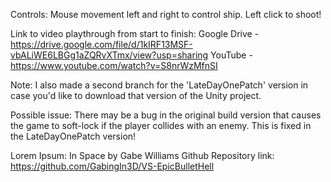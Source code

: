 Controls:
Mouse movement left and right to control ship.
Left click to shoot!

Link to video playthrough from start to finish: 
Google Drive - https://drive.google.com/file/d/1kIRF13MSF-vbALiWE6LBGg1aZQRvXTmx/view?usp=sharing
YouTube - https://www.youtube.com/watch?v=S8nrWzMfnSI

Note: I also made a second branch for the 'LateDayOnePatch' version in case you'd like to download that version of the Unity project.

Possible issue:
There may be a bug in the original build version that causes the game to soft-lock if the player collides with an enemy. This is fixed in the LateDayOnePatch version!

Lorem Ipsum: In Space by Gabe Williams
Github Repository link: https://github.com/GabingIn3D/VS-EpicBulletHell
